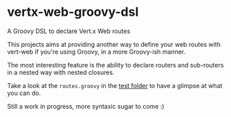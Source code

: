# vertx-web-groovy-dsl
A Groovy DSL to declare Vert.x Web routes


This projects aims at providing another way to define your web routes with vert-web if you're using Groovy, in a more Groovy-ish manner.


The most interesting feature is the ability to declare routers and sub-routers in a nested way with nested closures.


Take a look at the `routes.groovy` in the [test folder](src/test/resources/routes.groovy) to have a glimpse at what you can do.


Still a work in progress, more syntaxic sugar to come :)
